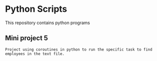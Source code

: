 # Python Scripts

This repository contains python programs

## Mini project 5

```
Project using coroutines in python to run the specific task to find employees in the text file.
```
